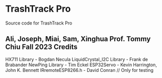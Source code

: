 # TrashTrack Pro
Source code for TrashTrack Pro

Ali, Joseph, Miai, Sam, Xinghua
Prof. Tommy Chiu
Fall 2023
Credits
--------------
HX711 Library - Bogdan Necula
LiquidCrystal_I2C Library - Frank de Brabander
NewPing Library - Tim Eckel
ESP32Servo - Kevin Harrington, John K. Bennett
IRremoteESP8266.h - David Conran // Only for testing

